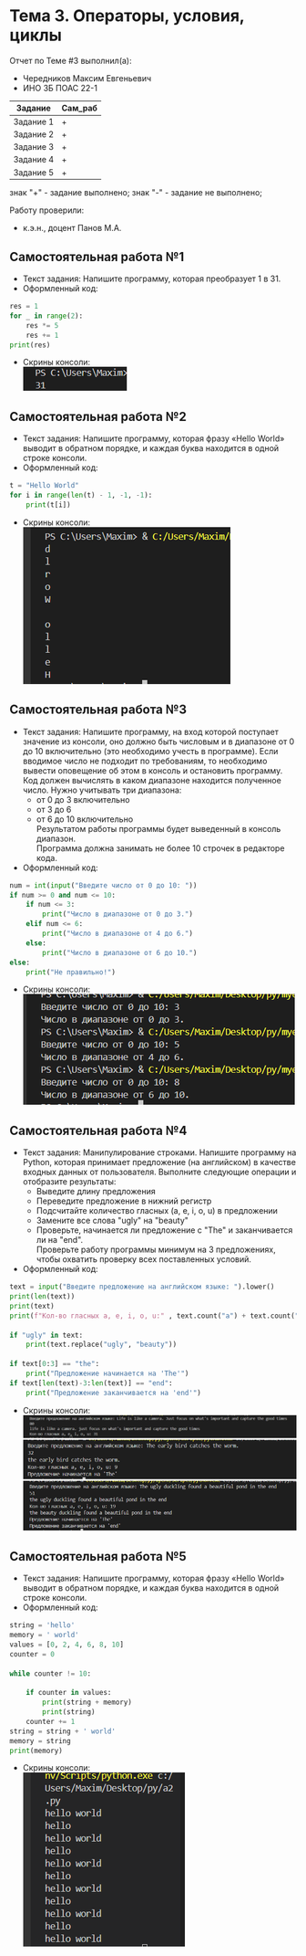 # Тема 3. Операторы, условия, циклы
Отчет по Теме #3 выполнил(а):
- Чередников Максим Евгеньевич
- ИНО ЗБ ПОАС 22-1

| Задание | Сам_раб |
| ------ | ------ | 
| Задание 1 | + |
| Задание 2 | + |
| Задание 3 | + |
| Задание 4 | + |
| Задание 5 | + |


знак "+" - задание выполнено; знак "-" - задание не выполнено;

Работу проверили:
- к.э.н., доцент Панов М.А.

## Самостоятельная работа №1
- Текст задания: Напишите программу, которая преобразует 1 в 31.
- Оформленный код: 
```python
res = 1
for _ in range(2):
    res *= 5
    res += 1
print(res)
```
- Скрины консоли:<br> ![Меню](https://github.com/koiiok97/pi2024/blob/Tema_3/pic/1.png)


## Самостоятельная работа №2
- Текст задания: Напишите программу, которая фразу «Hello World» выводит в обратном порядке, и каждая буква находится в одной строке консоли.
- Оформленный код: 
```python
t = "Hello World"
for i in range(len(t) - 1, -1, -1):
    print(t[i])
```
- Скрины консоли:<br> ![Меню](https://github.com/koiiok97/pi2024/blob/Tema_3/pic/2.png)

  

## Самостоятельная работа №3
- Текст задания: Напишите программу, на вход которой поступает значение из консоли, оно должно быть числовым и в диапазоне от 0 до 10 включительно (это необходимо учесть в программе). Если вводимое число не подходит по требованиям, то необходимо вывести оповещение об этом в консоль и остановить программу. Код должен вычислять в каком диапазоне находится полученное число. Нужно учитывать три диапазона:
  - от 0 до 3 включительно 
  - от 3 до 6 
  - от 6 до 10 включительно
<br>Результатом работы программы будет выведенный в консоль диапазон. <br>Программа должна занимать не более 10 строчек в редакторе кода.
- Оформленный код: 
```python
num = int(input("Введите число от 0 до 10: "))
if num >= 0 and num <= 10:
    if num <= 3:
        print("Число в диапазоне от 0 до 3.")
    elif num <= 6:
        print("Число в диапазоне от 4 до 6.")
    else:
        print("Число в диапазоне от 6 до 10.")
else:
    print("Не правильно!")
```
- Скрины консоли:<br> ![Меню](https://github.com/koiiok97/pi2024/blob/Tema_3/pic/3.png)


## Самостоятельная работа №4
- Текст задания: Манипулирование строками. Напишите программу на Python, которая принимает предложение (на английском) в качестве входных данных от пользователя. Выполните следующие операции и отобразите результаты: 
  - Выведите длину предложения
  - Переведите предложение в нижний регистр
  - Подсчитайте количество гласных (a, e, i, o, u) в предложении
  - Замените все слова "ugly" на "beauty"
  - Проверьте, начинается ли предложение с "The" и заканчивается ли на "end". 
<br>Проверьте работу программы минимум на 3 предложениях, чтобы охватить проверку всех поставленных условий.
- Оформленный код: 
```python
text = input("Введите предложение на английском языке: ").lower()
print(len(text))
print(text)
print(f"Кол-во гласных a, e, i, o, u:" , text.count("a") + text.count("e") + text.count("i") + text.count("i") + text.count("o") + text.count("u"))

if "ugly" in text:
    print(text.replace("ugly", "beauty"))

if text[0:3] == "the":
    print("Предложение начинается на 'The'")
if text[len(text)-3:len(text)] == "end":
    print("Предложение заканчивается на 'end'")

```
- Скрины консоли:<br> ![Меню](https://github.com/koiiok97/pi2024/blob/Tema_3/pic/4-1.png) <br> ![Меню](https://github.com/koiiok97/pi2024/blob/Tema_3/pic/4-2.png) <br> ![Меню](https://github.com/koiiok97/pi2024/blob/Tema_3/pic/4-3.png)


## Самостоятельная работа №5
- Текст задания: Напишите программу, которая фразу «Hello World» выводит в обратном порядке, и каждая буква находится в одной строке консоли.
- Оформленный код: 
```python
string = 'hello'
memory = ' world'
values = [0, 2, 4, 6, 8, 10]
counter = 0

while counter != 10:
    
    if counter in values:
        print(string + memory)
        print(string)
    counter += 1
string = string + ' world'
memory = string
print(memory)
```
- Скрины консоли:<br> ![Меню](https://github.com/koiiok97/pi2024/blob/Tema_3/pic/5.png)


